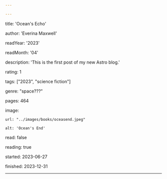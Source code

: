 ```yaml
---

---
```

title: 'Ocean's Echo'

author: 'Everina Maxwell'

readYear: '2023'

readMonth: '04'

description: 'This is the first post of my new Astro blog.'

rating: 1

tags: ["2023", "science fiction"]

genre: "space???"

pages: 464

image:

    url: "../images/books/oceasend.jpeg"

    alt: 'Ocean's End'

read: false

reading: true

started: 2023-06-27

finished: 2023-12-31

---
